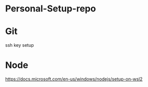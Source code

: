 # Personal-Setup-repo

# Git
ssh key 
setup

# Node
https://docs.microsoft.com/en-us/windows/nodejs/setup-on-wsl2
